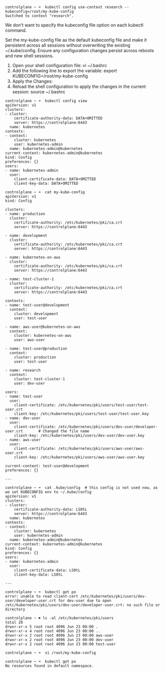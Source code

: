 ```text
controlplane ~ ➜  kubectl config use-context research --kubeconfig=/root/my-kube-config
Switched to context "research".
```

We don't want to specify the kubeconfig file option on each kubectl command.

Set the my-kube-config file as the default kubeconfig file and make it persistent across all sessions without overwriting the existing ~/.kube/config. Ensure any configuration changes persist across reboots and new shell sessions.

1. Open your shell configuration file:
vi ~/.bashrc
2. Add the following line to export the variable:
export KUBECONFIG=/root/my-kube-config
3. Apply the Changes:
4. Reload the shell configuration to apply the changes in the current session:
source ~/.bashrc

```text
controlplane ~ ➜  kubectl config view
apiVersion: v1
clusters:
- cluster:
    certificate-authority-data: DATA+OMITTED
    server: https://controlplane:6443
  name: kubernetes
contexts:
- context:
    cluster: kubernetes
    user: kubernetes-admin
  name: kubernetes-admin@kubernetes
current-context: kubernetes-admin@kubernetes
kind: Config
preferences: {}
users:
- name: kubernetes-admin
  user:
    client-certificate-data: DATA+OMITTED
    client-key-data: DATA+OMITTED

controlplane ~ ➜  cat my-kube-config 
apiVersion: v1
kind: Config

clusters:
- name: production
  cluster:
    certificate-authority: /etc/kubernetes/pki/ca.crt
    server: https://controlplane:6443

- name: development
  cluster:
    certificate-authority: /etc/kubernetes/pki/ca.crt
    server: https://controlplane:6443

- name: kubernetes-on-aws
  cluster:
    certificate-authority: /etc/kubernetes/pki/ca.crt
    server: https://controlplane:6443

- name: test-cluster-1
  cluster:
    certificate-authority: /etc/kubernetes/pki/ca.crt
    server: https://controlplane:6443

contexts:
- name: test-user@development
  context:
    cluster: development
    user: test-user

- name: aws-user@kubernetes-on-aws
  context:
    cluster: kubernetes-on-aws
    user: aws-user

- name: test-user@production
  context:
    cluster: production
    user: test-user

- name: research
  context:
    cluster: test-cluster-1
    user: dev-user

users:
- name: test-user
  user:
    client-certificate: /etc/kubernetes/pki/users/test-user/test-user.crt
    client-key: /etc/kubernetes/pki/users/test-user/test-user.key
- name: dev-user
  user:
    client-certificate: /etc/kubernetes/pki/users/dev-user/developer-user.crt       # Changed the file name
    client-key: /etc/kubernetes/pki/users/dev-user/dev-user.key
- name: aws-user
  user:
    client-certificate: /etc/kubernetes/pki/users/aws-user/aws-user.crt
    client-key: /etc/kubernetes/pki/users/aws-user/aws-user.key

current-context: test-user@development
preferences: {}

---

controlplane ~ ➜  cat .kube/config  # this config is not used now, as we set KUBECONFIG env to ~/.kube/config
apiVersion: v1
clusters:
- cluster:
    certificate-authority-data: LS0tL
    server: https://controlplane:6443
  name: kubernetes
contexts:
- context:
    cluster: kubernetes
    user: kubernetes-admin
  name: kubernetes-admin@kubernetes
current-context: kubernetes-admin@kubernetes
kind: Config
preferences: {}
users:
- name: kubernetes-admin
  user:
    client-certificate-data: LS0tL
    client-key-data: LS0tL

---

controlplane ~ ➜  kubectl get po
error: unable to read client-cert /etc/kubernetes/pki/users/dev-user/developer-user.crt for dev-user due to open /etc/kubernetes/pki/users/dev-user/developer-user.crt: no such file or directory

controlplane ~ ✖ ls -al /etc/kubernetes/pki/users
total 20
drwxr-xr-x 5 root root 4096 Jun 23 00:00 .
drwxr-xr-x 4 root root 4096 Jun 23 00:00 ..
drwxr-xr-x 2 root root 4096 Jun 23 00:00 aws-user
drwxr-xr-x 2 root root 4096 Jun 23 00:00 dev-user
drwxr-xr-x 2 root root 4096 Jun 23 00:00 test-user

controlplane ~ ➜  vi /root/my-kube-config 

controlplane ~ ➜  kubectl get po
No resources found in default namespace.
```

